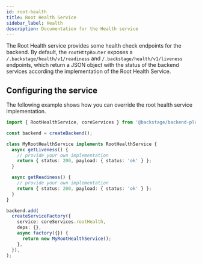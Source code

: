 ```yaml
---
id: root-health
title: Root Health Service
sidebar_label: Health
description: Documentation for the Health service
---
```


The Root Health service provides some health check endpoints for the backend. By default, the `rootHttpRouter` exposes a `/.backstage/health/v1/readiness` and `/.backstage/health/v1/liveness` endpoints, which return a JSON object with the status of the backend services according the implementation of the Root Health Service.

## Configuring the service

The following example shows how you can override the root health service implementation.

```ts
import { RootHealthService, coreServices } from '@backstage/backend-plugin-api';

const backend = createBackend();

class MyRootHealthService implements RootHealthService {
  async getLiveness() {
    // provide your own implementation
    return { status: 200, payload: { status: 'ok' } };
  }

  async getReadiness() {
    // provide your own implementation
    return { status: 200, payload: { status: 'ok' } };
  }
}

backend.add(
  createServiceFactory({
    service: coreServices.rootHealth,
    deps: {},
    async factory({}) {
      return new MyRootHealthService();
    },
  }),
);
```
